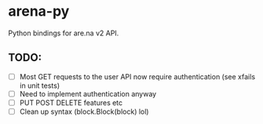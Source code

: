 # arena-py

Python bindings for are.na v2 API.

## TODO:

- [ ] Most GET requests to the user API now require authentication (see xfails in unit tests)
- [ ] Need to implement authentication anyway
- [ ] PUT POST DELETE features etc
- [ ] Clean up syntax (block.Block(block) lol)
